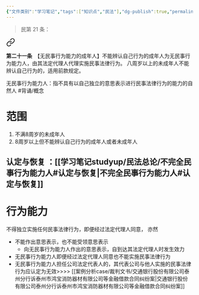 ```yaml
---
{"文件类别":"学习笔记","tags":["知识点","民法"],"dg-publish":true,"permalink":"/学习笔记studyup/民法总论/无民事行为能力人/","dgPassFrontmatter":true,"created":"2024-10-27T10:44:51.916+08:00","updated":"2024-10-27T11:02:07.517+08:00"}
---
```


>民第 21 条：
<div class="transclusion internal-embed is-loaded"><a class="markdown-embed-link" href="////#t21" aria-label="Open link"><svg xmlns="http://www.w3.org/2000/svg" width="24" height="24" viewBox="0 0 24 24" fill="none" stroke="currentColor" stroke-width="2" stroke-linecap="round" stroke-linejoin="round" class="svg-icon lucide-link"><path d="M10 13a5 5 0 0 0 7.54.54l3-3a5 5 0 0 0-7.07-7.07l-1.72 1.71"></path><path d="M14 11a5 5 0 0 0-7.54-.54l-3 3a5 5 0 0 0 7.07 7.07l1.71-1.71"></path></svg></a><div class="markdown-embed">



**第二十一条**　【无民事行为能力的成年人】不能辨认自己行为的成年人为无民事行为能力人，由其法定代理人代理实施民事法律行为。
八周岁以上的未成年人不能辨认自己行为的，适用前款规定。 

</div></div>


无民事行为能力人：指不具有以自己独立的意思表示进行民事法律行为的能力的自然人 #背诵/概念 
# 范围
1. 不满8周岁的未成年人
2. 8周岁以上但不能辨认自己行为的成年人或者未成年人
## 认定与恢复 ：[[学习笔记studyup/民法总论/不完全民事行为能力人#认定与恢复\|不完全民事行为能力人#认定与恢复]]

# 行为能力
不得独立实施任何民事法律行为，即便经过法定代理人同意， 亦然
- 不能作出意思表示，也不能受领意思表示
	- 向无民事行为能力人作出的意思表示，自到达其法定代理人时发生效力
- 无民事行为能力人即便经过法定代理人同意也不能实施民事法律行为
- 无民事行为能力人担任公司法定代表人的，其代表公司与他人实施的民事法律行为应认定为无效>>>> [[案例分析case/裁判文书/交通银行股份有限公司泰州分行诉泰州市鸿宝消防器材有限公司等金融借款合同纠纷案\|交通银行股份有限公司泰州分行诉泰州市鸿宝消防器材有限公司等金融借款合同纠纷案]]
